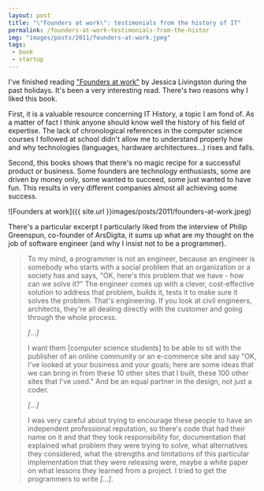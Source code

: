 ```yaml
---
layout: post
title: "\"Founders at work\": testimonials from the history of IT"
permalink: /founders-at-work-testimonials-from-the-histor
img: "images/posts/2011/founders-at-work.jpeg"
tags:
 - book
 - startup
---
```


I've finished reading ["Founders at work"](http://www.foundersatwork.com/) by Jessica Livingston during the past holidays. It's been a very interesting read. There's two reasons why I liked this book.

First, it is a valuable resource concerning IT History, a topic I am fond of. As a matter of fact I think anyone should know well the history of his field of expertise. The lack of chronological references in the computer science courses I followed at school didn't allow me to understand properly how and why technologies (languages, hardware architectures...) rises and falls. 

Second, this books shows that there's no magic recipe for a successful product or business. Some founders are technology enthusiasts, some are driven by money only, some wanted to succeed, some just wanted to have fun. This results in very different companies almost all achieving some success.

![Founders at work]({{ site.url }}images/posts/2011/founders-at-work.jpeg)

There's a particular excerpt I particularly liked from the interview of Philip Greenspun, co-founder of ArsDigita, it sums up what are my thought on the job of software engineer (and why I insist not to be a programmer).

> To my mind, a programmer is not an engineer, because an engineer is somebody who starts with a social problem that an organization or a society has and says, "OK, here's this problem that we have - how can we solve it?" The engineer comes up with a clever, cost-effective solution to address that problem, builds it, tests it to make sure it solves the problem. That's engineering. If you look at civil engineers, architects, they're all dealing directly with the customer and going through the whole process. 
> 
> *\[...\]*
> 
> I want them \[computer science students\] to be able to sit with the publisher of an online community or an e-commerce site and say "OK, I've looked at your business and your goals; here are some ideas that we can bring in from these 10 other sites that I built, these 100 other sites that I've used." And be an equal partner in the design, not just a coder.
> 
> *\[...\]*
> 
> I was very careful about trying to encourage these people to have an independent professional reputation, so there's code that had their name on it and that they took responsibility for, documentation that explained what problem they were trying to solve, what alternatives they considered, what the strengths and limitations of this particular implementation that they were releasing were, maybe a white paper on what lessons they learned from a project. I tried to get the programmers to write *\[...\]*.